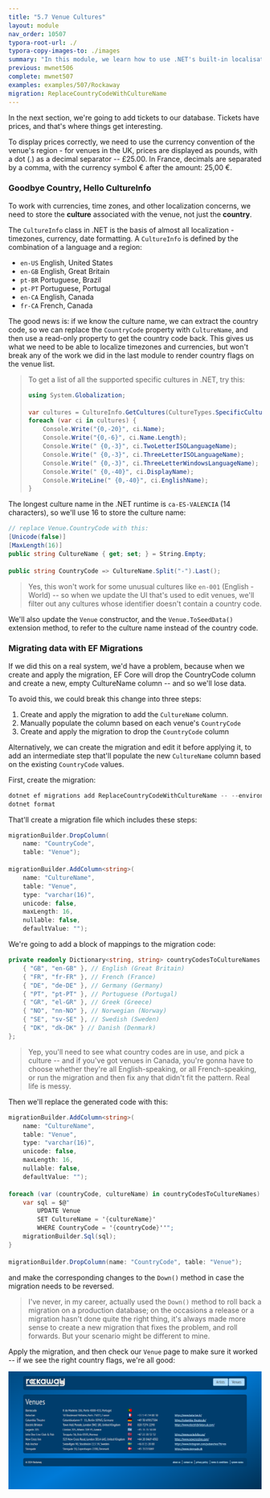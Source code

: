 ```yaml
---
title: "5.7 Venue Cultures"
layout: module
nav_order: 10507
typora-root-url: ./
typora-copy-images-to: ./images
summary: "In this module, we learn how to use .NET's built-in localisation support to format prices in local currency."
previous: mwnet506
complete: mwnet507
examples: examples/507/Rockaway
migration: ReplaceCountryCodeWithCultureName
---
```


In the next section, we're going to add tickets to our database. Tickets have prices, and that's where things get interesting.

To display prices correctly, we need to use the currency convention of the venue's region - for venues in the UK, prices are displayed as pounds, with a dot (.) as a decimal separator -- £25.00. In France, decimals are separated by a comma, with the currency symbol € after the amount: 25,00 €. 

### Goodbye Country, Hello CultureInfo

To work with currencies, time zones, and other localization concerns, we need to store the **culture** associated with the venue, not just the **country**.

The `CultureInfo` class in .NET is the basis of almost all localization - timezones, currency, date formatting. A `CultureInfo` is defined by the combination of a language and a region:

* `en-US` English, United States
* `en-GB` English, Great Britain
* `pt-BR` Portuguese, Brazil
* `pt-PT` Portuguese, Portugal
* `en-CA` English, Canada
* `fr-CA` French, Canada

The good news is: if we know the culture name, we can extract the country code, so we can replace the `CountryCode` property with `CultureName`, and then use a read-only property to get the country code back. This gives us what we need to be able to localize timezones and currencies, but won't break any of the work we did in the last module to render country flags on the venue list.

> To get a list of all the supported specific cultures in .NET, try this:
>
> ```csharp
> using System.Globalization;
> 
> var cultures = CultureInfo.GetCultures(CultureTypes.SpecificCultures).OrderBy(ci => ci.Name.Length);
> foreach (var ci in cultures) {
>     Console.Write("{0,-20}", ci.Name);
>     Console.Write("{0,-6}", ci.Name.Length);
>     Console.Write(" {0,-3}", ci.TwoLetterISOLanguageName);
>     Console.Write(" {0,-3}", ci.ThreeLetterISOLanguageName);
>     Console.Write(" {0,-3}", ci.ThreeLetterWindowsLanguageName);
>     Console.Write(" {0,-40}", ci.DisplayName);
>     Console.WriteLine(" {0,-40}", ci.EnglishName);
> }
> ```

The longest culture name in the .NET runtime is `ca-ES-VALENCIA` (14 characters), so we'll use 16 to store the culture name:

```csharp
// replace Venue.CountryCode with this:
[Unicode(false)]
[MaxLength(16)]
public string CultureName { get; set; } = String.Empty;

public string CountryCode => CultureName.Split("-").Last();
```

> Yes, this won't work for some unusual cultures like `en-001` (English - World) -- so when we update the UI that's used to edit venues, we'll filter out any cultures whose identifier doesn't contain a country code.

We'll also update the `Venue` constructor, and the `Venue.ToSeedData()` extension method, to refer to the culture name instead of the country code.

### Migrating data with EF Migrations

If we did this on a real system, we'd have a problem, because when we create and apply the migration, EF Core will drop the CountryCode column and create a new, empty CultureName column -- and so we'll lose data.

To avoid this, we could break this change into three steps:

1. Create and apply the migration to add the `CultureName` column.
2. Manually populate the column based on each venue's `CountryCode`
3. Create and apply the migration to drop the `CountryCode` column

Alternatively, we can create the migration and edit it before applying it, to add an intermediate step that'll populate the new `CultureName` column based on the existing `CountryCode` values.

First, create the migration:

```csharp
dotnet ef migrations add ReplaceCountryCodeWithCultureName -- --environment Staging
dotnet format
```

That'll create a migration file which includes these steps:

```csharp
migrationBuilder.DropColumn(
    name: "CountryCode",
    table: "Venue");

migrationBuilder.AddColumn<string>(
    name: "CultureName",
    table: "Venue",
    type: "varchar(16)",
    unicode: false,
    maxLength: 16,
    nullable: false,
    defaultValue: "");
```

We're going to add a block of mappings to the migration code:

```csharp
private readonly Dictionary<string, string> countryCodesToCultureNames = new() {
    { "GB", "en-GB" }, // English (Great Britain)
    { "FR", "fr-FR" }, // French (France)
    { "DE", "de-DE" }, // Germany (Germany)
    { "PT", "pt-PT" }, // Portuguese (Portugal)
    { "GR", "el-GR" }, // Greek (Greece)
    { "NO", "nn-NO" }, // Norwegian (Norway)
    { "SE", "sv-SE" }, // Swedish (Sweden)
    { "DK", "dk-DK" } // Danish (Denmark)
};
```

> Yep, you'll need to see what country codes are in use, and pick a culture -- and if you've got venues in Canada, you're gonna have to choose whether they're all English-speaking, or all French-speaking, or run the migration and then fix any that didn't fit the pattern. Real life is messy.

Then we'll replace the generated code with this:

```csharp
migrationBuilder.AddColumn<string>(
    name: "CultureName",
    table: "Venue",
    type: "varchar(16)",
    unicode: false,
    maxLength: 16,
    nullable: false,
    defaultValue: "");

foreach (var (countryCode, cultureName) in countryCodesToCultureNames) {
    var sql = $@"
        UPDATE Venue
        SET CultureName = '{cultureName}'
        WHERE CountryCode = '{countryCode}''";
    migrationBuilder.Sql(sql);
}

migrationBuilder.DropColumn(name: "CountryCode", table: "Venue");
```

and make the corresponding changes to the `Down()` method in case the migration needs to be reversed.

> I've never, in my career, actually used the `Down()` method to roll back a migration on a production database; on the occasions a release or a migration hasn't done quite the right thing, it's always made more sense to create a new migration that fixes the problem, and roll forwards. But your scenario might be different to mine.

Apply the migration, and then check our `Venue` page to make sure it worked -- if we see the right country flags, we're all good:

![image-20240122230803623](/images/image-20240122230803623.png)

